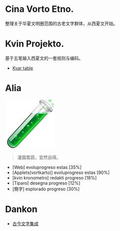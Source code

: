 # Cina Vorto Etno.
整理关于华夏文明圈范围的古老文字群体，从西夏文开始。

# Kvin Projekto.
基于五笔输入西夏文的一套规则与编码。

- [Kvar table](https://github.com/tangut/kvina.md)

# Alia
![晚菘计划](/res/tube.png)

> 灌園鬻蔬，宜然自得。
- [Web] evoluprogreso estas [35%]
- [Applets(vortkarto)] evoluprogreso estas [90%]
- [kvin kronometro] redakti progreso [18%]
- [Tiparo] desegna progreso [12%]
- [簡字] esplorado progreso [30%]

# Dankon
- [古今文字集成](http://ccamc.org/)
